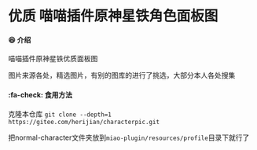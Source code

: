 # 优质 喵喵插件原神星铁角色面板图

####  :satisfied: 介绍
喵喵插件原神星铁优质面板图

图片来源各处，精选图片，有别的图库的进行了挑选，大部分本人各处搜集

####   :fa-check: 食用方法
克隆本仓库
`git clone --depth=1 https://gitee.com/herijian/characterpic.git`

把normal-character文件夹放到`miao-plugin/resources/profile`目录下就行了